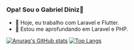 ### Opa! Sou o Gabriel Diniz👋

<!--
**gbdiniz/gbdiniz** is a ✨ _special_ ✨ repository because its `README.md` (this file) appears on your GitHub profile.

Here are some ideas to get you started:
- 👯 I’m looking to collaborate on ...
- 🤔 I’m looking for help with ...
- 💬 Ask me about ...
- 📫 How to reach me: ...
- 😄 Pronouns: ...
- ⚡ Fun fact: ...

-->
- 🔭 Hoje, eu trabalho com Laravel e Flutter.
- 🌱 Estou me aprofundando em Laravel e PHP.

[![Anurag's GitHub stats](https://github-readme-stats.vercel.app/api?username=gbdiniz)](https://github.com/anuraghazra/github-readme-stats)
[![Top Langs](https://github-readme-stats.vercel.app/api/top-langs/?username=gbdiniz&layout=pie)](https://github.com/anuraghazra/github-readme-stats)
